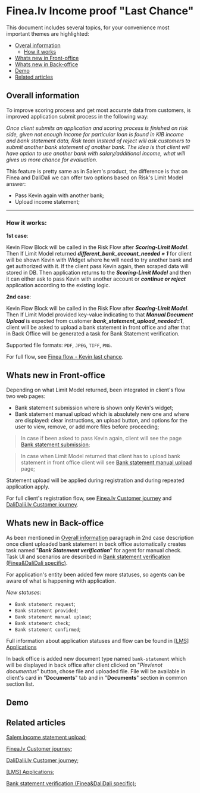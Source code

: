 # Finea.lv Income proof "Last Chance"
This document includes several topics, for your convenience most important themes are highlighted:
* [Overal information](#Overal-information)
	*  [How it works](#How-it-works)
* [Whats new in Front-office](#Whats-new-in-Front-office)
* [Whats new in Back-office](#Whats-new-in-Back-office)
* [Demo](#Demo)
* [Related articles](#Related-articles)

## Overall information 
<a id="Overal-information"></a>
To improve scoring process and get most accurate data from customers, is improved application submit process in the following way:

*Once client submits an application and scoring process is finished on risk side, given not enough income for particular loan is found in KIB income and bank statement data, Risk team Instead of reject will ask customers to submit another bank statement of another bank. The idea is that client will have option to use another bank with salary/additional income, what will gives us more chance for evaluation.*

This feature is pretty same as in Salem's product, the difference is that on Finea and DaliDali we can offer two options based on Risk's Limit Model answer:
* Pass Kevin again with another bank;
* Upload income statement;
---
### How it works:
<a id="How-it-works"></a>

**1st case**:

Kevin Flow Block will be called in the Risk Flow after  ***Scoring-Limit Model***. Then If  Limit Model returned  ***different_bank_account_needed = 1*** for client will be shown Kevin with Widget where he will need to try another bank and get authorized with it. If the client pass Kevin again, then scraped data will stored in DB. Then application returns to the ***Scoring-Limit Model*** and then it can either ask to pass Kevin with another account or ***continue or reject*** application according to the existing logic.

**2nd case**:

Kevin Flow Block will be called in the Risk Flow after  ***Scoring-Limit Model***. Then If Limit Model provided  key-value indicating to that ***Manual Document Upload*** is expected from customer ***bank_statement_upload_needed=1***, client will be asked to upload a bank statement in front office and after that in Back Office will be generated a task for Bank Statement verification.

Supported file formats: `PDF`, `JPEG`, `TIFF`, `PNG`.

For full flow, see [Finea flow - Kevin last chance](https://wiki.sunfinance.group/display/RT/v1.1+Finea+Flow+-+Kevin+Last+Chance).


## Whats new in Front-office
<a id="Whats-new-in-Front-office"></a>

Depending on what Limit Model returned, been integrated in client's flow two web pages: 
* Bank statement submission where is shown only Kevin's widget;
*  Bank statement manual upload which is absolutely new one and where are displayed: clear instructions, an upload button, and options for the user to view, remove, or add more files before proceeding;
> In case if been asked to pass Kevin again, client will see the page [Bank statement submission](https://wiki.sunfinance.group/display/RD/Finea+flow?preview=/465422100/530200208/Screenshot%202024-07-16%20at%2011.01.18.png#4654221003060912956e645c98a8c2e9a9edc2223);

> In case when Limit Model returned that client has to upload bank statement in front office client will see [Bank statement manual upload](https://wiki.sunfinance.group/display/RD/Finea+flow?preview=/465422100/530200208/Screenshot%202024-07-16%20at%2011.01.18.png#4654221003060912956e645c98a8c2e9a9edc2223) page;

Statement upload will be applied during registration and during repeated application apply.

For full client's registration flow, see [Finea.lv Customer journey](https://wiki.sunfinance.group/display/countries/Finea.lv+Customer+Journey) and [DaliDalii.lv Customer journey](https://wiki.sunfinance.group/display/countries/DaliDali.lv+Customer+journey).

## Whats new in Back-office
<a id="Whats-new-in-Back-office"></a>

As been mentioned in [Overall information](#Overal-information) paragraph in 2nd case description once client uploaded bank statement in back office automatically creates task named "***Bank Statement verification***" for agent for manual check. Task UI and scenarios are described in [Bank statement verification (Finea&DaliDali specific)](https://wiki.sunfinance.group/display/countries/%5BLMS%5D+Applications#id-%5BLMS%5DApplications-Applicationstatuses.).

For application's entity been added few more statuses, so agents can be aware of what is happening with application. 

*New statuses*:
* `Bank statement request`;
* `Bank statement provided`;
* `Bank statement manual upload`;
* `Bank statement check`;
* `Bank statement confirmed`;

Full information about application statuses and flow can be found in [[LMS] Applications](https://wiki.sunfinance.group/display/countries/%5BLMS%5D+Applications#id-%5BLMS%5DApplications-Applicationstatuses.)


In back office is added new document type named  `bank-statement`  which will be displayed in back office after client clicked on "*Pievienot documentus*" button, chose file and uploaded file. File will be available in client's card in "**Documents**" tab and in "**Documents**" section in common section list.

## Demo
<a id="Demo"></a>


## Related articles
<a id="Related-articles"></a>

[Salem income statement upload](https://wiki.sunfinance.group/pages/viewpage.action?spaceKey=countries&title=Salem.kz+Income+statement+upload);

[Finea.lv Customer journey](https://wiki.sunfinance.group/display/countries/Finea.lv+Customer+Journey);

[DaliDalii.lv Customer journey](https://wiki.sunfinance.group/display/countries/DaliDali.lv+Customer+journey);

[[LMS] Applications](https://wiki.sunfinance.group/display/countries/%5BLMS%5D+Applications#id-%5BLMS%5DApplications-Applicationstatuses.);

[Bank statement verification (Finea&DaliDali specific)](https://wiki.sunfinance.group/display/countries/%5BLMS%5D+Applications#id-%5BLMS%5DApplications-Applicationstatuses.);
